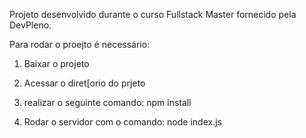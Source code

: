 Projeto desenvolvido durante o curso Fullstack Master fornecido pela DevPleno.

Para rodar o proejto é necessário:

1. Baixar o projeto

2. Acessar o diret[orio do prjeto

3. realizar o seguinte comando: npm install

4. Rodar o servidor com o comando: node index.js